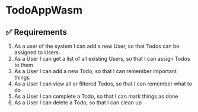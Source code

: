# TodoAppWasm


## ✅  Requirements 

1. As a user of the system I can add a new User, so that Todos can be assigned to Users.
2. As a User I can get a list of all existing Users, so that I can assign Todos to them
3. As a User I can add a new Todo, so that I can remember important things
4. As a User I can view all or filtered Todos, so that I can remember what to do
5. As a User I can complete a Todo, so that I can mark things as done
6. As a User I can delete a Todo, so that I can clean up
